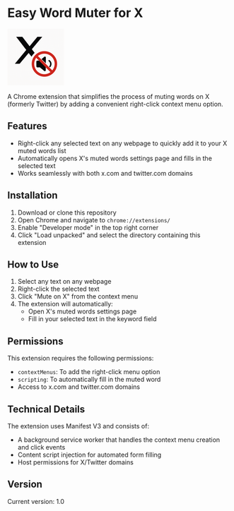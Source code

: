 # Easy Word Muter for X

![Extension Icon](./images/icon128.png)

A Chrome extension that simplifies the process of muting words on X (formerly Twitter) by adding a convenient right-click context menu option.

## Features

- Right-click any selected text on any webpage to quickly add it to your X muted words list
- Automatically opens X's muted words settings page and fills in the selected text
- Works seamlessly with both x.com and twitter.com domains

## Installation

1. Download or clone this repository
2. Open Chrome and navigate to `chrome://extensions/`
3. Enable "Developer mode" in the top right corner
4. Click "Load unpacked" and select the directory containing this extension

## How to Use

1. Select any text on any webpage
2. Right-click the selected text
3. Click "Mute on X" from the context menu
4. The extension will automatically:
   - Open X's muted words settings page
   - Fill in your selected text in the keyword field

## Permissions

This extension requires the following permissions:
- `contextMenus`: To add the right-click menu option
- `scripting`: To automatically fill in the muted word
- Access to x.com and twitter.com domains

## Technical Details

The extension uses Manifest V3 and consists of:
- A background service worker that handles the context menu creation and click events
- Content script injection for automated form filling
- Host permissions for X/Twitter domains

## Version

Current version: 1.0
